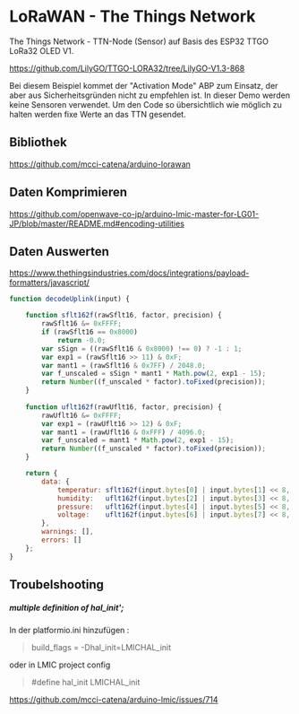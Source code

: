 # LoRaWAN - The Things Network

The Things Network - TTN-Node (Sensor) auf Basis des ESP32 TTGO LoRa32 OLED V1. 

https://github.com/LilyGO/TTGO-LORA32/tree/LilyGO-V1.3-868

Bei diesem Beispiel kommet der "Activation Mode" ABP zum Einsatz, der aber aus Sicherheitsgründen nicht zu empfehlen ist.
In dieser Demo werden keine Sensoren verwendet. Um den Code so übersichtlich wie möglich zu halten werden fixe Werte an das TTN gesendet.

## Bibliothek

https://github.com/mcci-catena/arduino-lorawan

## Daten Komprimieren

https://github.com/openwave-co-jp/arduino-lmic-master-for-LG01-JP/blob/master/README.md#encoding-utilities

## Daten Auswerten

https://www.thethingsindustries.com/docs/integrations/payload-formatters/javascript/

````js
function decodeUplink(input) {

    function sflt162f(rawSflt16, factor, precision) {
        rawSflt16 &= 0xFFFF;
        if (rawSflt16 == 0x8000)
            return -0.0;
        var sSign = ((rawSflt16 & 0x8000) !== 0) ? -1 : 1;
        var exp1 = (rawSflt16 >> 11) & 0xF;
        var mant1 = (rawSflt16 & 0x7FF) / 2048.0;
        var f_unscaled = sSign * mant1 * Math.pow(2, exp1 - 15);
        return Number((f_unscaled * factor).toFixed(precision));
    }
  
    function uflt162f(rawUflt16, factor, precision) {
        rawUflt16 &= 0xFFFF;
        var exp1 = (rawUflt16 >> 12) & 0xF;
        var mant1 = (rawUflt16 & 0xFFF) / 4096.0;
        var f_unscaled = mant1 * Math.pow(2, exp1 - 15);
        return Number((f_unscaled * factor).toFixed(precision));
    }  

    return {
        data: {
            temperatur: sflt162f(input.bytes[0] | input.bytes[1] << 8, 100, 1),
            humidity:   uflt162f(input.bytes[2] | input.bytes[3] << 8, 100, 0),
            pressure:   uflt162f(input.bytes[4] | input.bytes[5] << 8, 1100, 0),
            voltage:    uflt162f(input.bytes[6] | input.bytes[7] << 8, 6, 2)
        },
        warnings: [],
        errors: []
    };
}
````

## Troubelshooting

##### multiple definition of hal_init';

In der platformio.ini hinzufügen :

> build_flags = -Dhal_init=LMICHAL_init

oder in LMIC project config

> #define hal_init LMICHAL_init 

https://github.com/mcci-catena/arduino-lmic/issues/714